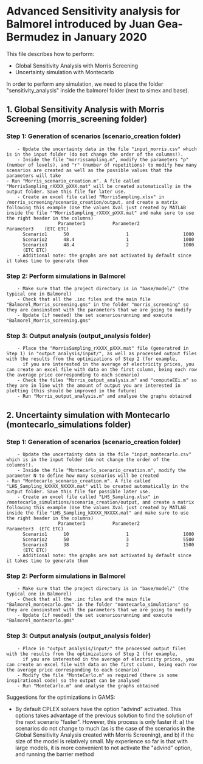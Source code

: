 # Advanced Sensitivity analysis for Balmorel introduced by Juan Gea-Bermudez in January 2020

This file describes how to perform:
- Global Sensitivity Analysis with Morris Screening
- Uncertainty simulation with Montecarlo

In order to perform any simulation, we need to place the folder "sensitivity_analysis" inside the balmorel folder (next to simex and base).

## 1. Global Sensitivity Analysis with Morris Screening (morris_screening folder)
### Step 1: Generation of scenarios (scenario_creation folder)
        - Update the uncertainty data in the file "input_morris.csv" which is in the input folder (do not change the order of the columns!).
        - Inside the file "morrissampling.m", modify the parameters "p" (number of levels), and "r" (number of repetitions) to modify how many scenarios are created as well as the possible values that the parameters will take 
	- Run "Morris_scenario_creation.m". A file called "MorrisSampling_rXXXX_pXXX.mat" will be created automatically in the output folder. Save this file for later use.
        - Create an excel file called "MorrisSampling.xlsx" in /morris_screening/scenario_creation/output, and create a matrix following this example (Use the values Xval just created by MATLAB inside the file ""MorrisSampling_rXXXX_pXXX.mat" and make sure to use the right header in the columns) 
                       Parameter1          Parameter2            Parameter3    (ETC ETC)
          Scenario1      50                     1                    1000
          Scenario2      48.4                   1                    1000
          Scenario3      48.4                   2                    1000   
          (ETC ETC)
        - Additional note: the graphs are not activated by default since it takes time to generate them

### Step 2: Perform simulations in Balmorel
        - Make sure that the project directory is in "base/model/" (the typical one in Balmorel)
        - Check that all the .inc files and the main file "Balmorel_Morris_screening.gms" in the folder "morris_screening" so they are consinstent with the parameters that we are going to modify 
        - Update (if needed) the set scenariosrunning and execute "Balmorel_Morris_screening.gms"

### Step 3: Output analysis (output_analysis folder)
        - Place the "MorrisSampling_rXXXX_pXXX.mat" file (generatred in Step 1) in "output_analysis/input/", as well as processed output files with the results from the optimizations of Step 2 (for example,
          if you are interested in the average of electricity prices, you can create an excel file with data on the first column, being each row the average price corresponding to each scenario)
        - Check the files "Morris_output_analysis.m" and "computeEEi.m" so they are in line with the amount of output you are interested in plotting (this should be improved in the future)
        - Run "Morris_output_analysis.m" and analyse the graphs obtained



## 2. Uncertainty simulation with Montecarlo (montecarlo_simulations folder)
### Step 1: Generation of scenarios (scenario_creation folder)
        - Update the uncertainty data in the file "input_montecarlo.csv" which is in the input folder (do not change the order of the columns!).
        - Inside the file "Montecarlo_scenario_creation.m", modify the parameter N to define how many scenarios will be created 
	- Run "Montecarlo_scenario_creation.m". A file called "LHS_Sampling_kXXXX_NXXXX.mat" will be created automatically in the output folder. Save this file for possible later use.
        - Create an excel file called "LHS_Sampling.xlsx" in /montecarlo_simulations/scenario_creation/output, and create a matrix following this example (Use the values Xval just created by MATLAB inside the file "LHS_Sampling_kXXXX_NXXXX.mat" and make sure to use the right header in the columns) 
                       Parameter1          Parameter2            Parameter3  (ETC ETC)
          Scenario1      10                     1                    1000
          Scenario2      50                     3                    5500
          Scenario3      38                     2                    1500   
          (ETC ETC)
        - Additional note: the graphs are not activated by default since it takes time to generate them

### Step 2: Perform simulations in Balmorel
        - Make sure that the project directory is in "base/model/" (the typical one in Balmorel)
        - Check that all the .inc files and the main file "Balmorel_montecarlo.gms" in the folder "montecarlo_simulations" so they are consinstent with the parameters that we are going to modify 
        - Update (if needed) the set scenariosrunning and execute "Balmorel_montecarlo.gms" 

### Step 3: Output analysis (output_analysis folder)
        - Place in "output_analysis/input/" the processed output files with the results from the optimizations of Step 2 (for example,
          if you are interested in the average of electricity prices, you can create an excel file with data on the first column, being each row the average price corresponding to each scenario)
        - Modify the file "MonteCarlo.m" as required (there is some inspirational code) so the output can be analysed
        - Run "MonteCarlo.m" and analyse the graphs obtained



Suggestions for the optimizations in GAMS:
- By default CPLEX solvers have the option "advind" activated. This options takes advantage of the previous solution to find the solution of the next scenario "faster". However, this process is only 
  faster if: a) the scenarios do not change to much (as is the case of the scenarios in the Global Sensitivity Analysis created with Morris Screening), and b) if the size of the model is relatively small.
  My experience so far is that with large models, it is more convenient to not activate the "advind" option, and running the barrier method 
